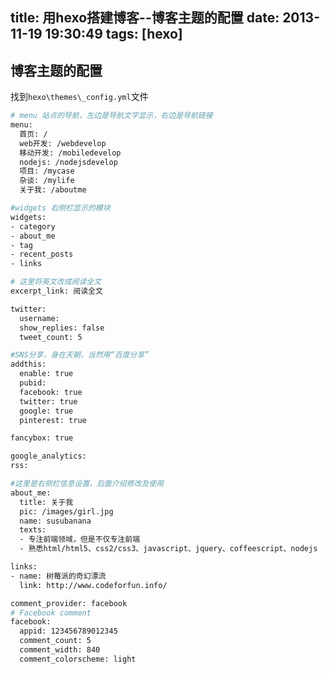 title: 用hexo搭建博客--博客主题的配置
date: 2013-11-19 19:30:49
tags: [hexo]
---

博客主题的配置
------------------

找到`hexo\themes\_config.yml`文件

<!--more-->

```sh
# menu 站点的导航，左边是导航文字显示，右边是导航链接
menu:
  首页: /
  web开发: /webdevelop
  移动开发: /mobiledevelop
  nodejs: /nodejsdevelop
  项目: /mycase
  杂谈: /mylife
  关于我: /aboutme

#widgets 右侧栏显示的模块
widgets:
- category
- about_me
- tag
- recent_posts
- links

# 这里将英文改成阅读全文
excerpt_link: 阅读全文

twitter:
  username:
  show_replies: false
  tweet_count: 5

#SNS分享，身在天朝，当然用“百度分享”
addthis:
  enable: true
  pubid:
  facebook: true
  twitter: true
  google: true
  pinterest: true

fancybox: true

google_analytics:
rss:

#这里是右侧栏信息设置，后面介绍修改及使用
about_me:
  title: 关于我
  pic: /images/girl.jpg
  name: susubanana
  texts:
  - 专注前端领域，但是不仅专注前端
  - 熟悉html/html5、css2/css3、javascript、jquery、coffeescript、nodejs

links:
- name: 树莓派的奇幻漂流
  link: http://www.codeforfun.info/

comment_provider: facebook
# Facebook comment
facebook:
  appid: 123456789012345
  comment_count: 5
  comment_width: 840
  comment_colorscheme: light
```













